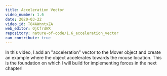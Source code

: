 ```yaml
---
title: Acceleration Vector
video_number: 1.6
date: 2020-03-22
video_id: T84AWnntxZA
web_editor: OjCfrdWX
repository: nature-of-code/1.6_acceleration_vector
can_contribute: true
---
```


In this video, I add an "acceleration" vector to the Mover object and create an example where the object accelerates towards the mouse location. This is the foundation on which I will build for implementing forces in the next chapter!
